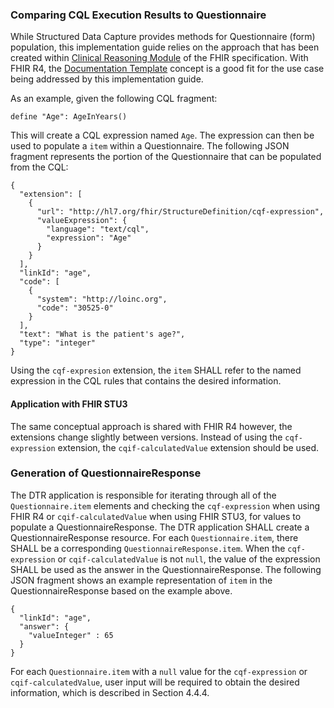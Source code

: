 ### Comparing CQL Execution Results to Questionnaire
While Structured Data Capture provides methods for Questionnaire (form) population, this implementation guide relies on the approach that has been created within [Clinical Reasoning Module](http://hl7.org/fhir/R4/clinicalreasoning-module.html) of the FHIR specification. With FHIR R4, the [Documentation Template](http://hl7.org/fhir/R4/clinicalreasoning-knowledge-artifact-representation.html#documentation-template) concept is a good fit for the use case being addressed by this implementation guide.

As an example, given the following CQL fragment:

```
define "Age": AgeInYears()
```

This will create a CQL expression named `Age`. The expression can then be used to populate a `item` within a Questionnaire. The following JSON fragment represents the portion of the Questionnaire that can be populated from the CQL:

```
{
  "extension": [
    {
      "url": "http://hl7.org/fhir/StructureDefinition/cqf-expression",
      "valueExpression": {
        "language": "text/cql",
        "expression": "Age"
      }
    }
  ],
  "linkId": "age",
  "code": [
    {
      "system": "http://loinc.org",
      "code": "30525-0"
    }
  ],
  "text": "What is the patient's age?",
  "type": "integer"
}
```

Using the `cqf-expresion` extension, the `item` SHALL refer to the named expression in the CQL rules that contains the desired information.

#### Application with FHIR STU3
The same conceptual approach is shared with FHIR R4 however, the extensions change slightly between versions. Instead of using the `cqf-expression` extension, the `cqif-calculatedValue` extension should be used.

### Generation of QuestionnaireResponse
The DTR application is responsible for iterating through all of the `Questionnaire.item` elements and checking the `cqf-expression` when using FHIR R4 or `cqif-calculatedValue` when using FHIR STU3, for values to populate a QuestionnaireResponse. The DTR application SHALL create a QuestionnaireResponse resource. For each `Questionnaire.item`, there SHALL be a corresponding `QuestionnaireResponse.item`. When the `cqf-expression` or `cqif-calculatedValue` is not `null`, the value of the expression SHALL be used as the answer in the QuestionnaireResponse. The following JSON fragment shows an example representation of `item` in the QuestionnaireResponse based on the example above.

```
{
  "linkId": "age",
  "answer": {
    "valueInteger" : 65
  }
}
```

For each `Questionnaire.item` with a `null` value for the `cqf-expression` or `cqif-calculatedValue`, user input will be required to obtain the desired information, which is described in Section 4.4.4.